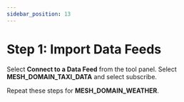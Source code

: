 ```yaml
---
sidebar_position: 13
---
```


# Step 1: Import Data Feeds 
Select **Connect to a Data Feed** from the tool panel. Select **MESH_DOMAIN_TAXI_DATA** and select subscribe.

Repeat these steps for **MESH_DOMAIN_WEATHER**.